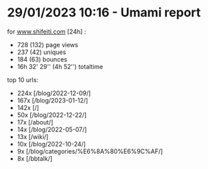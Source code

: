 # 29/01/2023 10:16 - Umami report
for www.shifeiti.com [24h] :

 - 728 (132) page views
 - 237 (42) uniques
 - 184 (63) bounces
 - 16h 32' 29'' (4h 52'') totaltime


top 10 urls:
 - 224x [/blog/2022-12-09/]
 - 167x [/blog/2023-01-12/]
 - 142x [/]
 - 50x [/blog/2022-12-22/]
 - 17x [/about/]
 - 14x [/blog/2022-05-07/]
 - 13x [/wiki/]
 - 10x [/blog/2022-10-24/]
 - 9x [/blog/categories/%E6%8A%80%E6%9C%AF/]
 - 8x [/bbtalk/]


